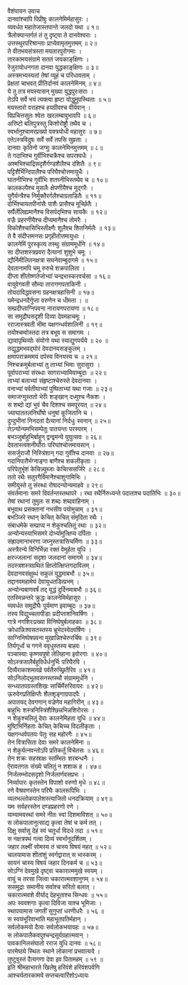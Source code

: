 वैशंपायन उवाच  
दानवांश्चापि पिप्रीषुः कालनेमिर्महासुरः ।  
व्यवर्धत महातेजास्तपान्ते जलदो यथा ॥ १॥  
त्रैलोक्यान्तर्गतं तं तु दृष्ट्वा ते दानवेश्वराः ।  
उत्तस्थुरपरिश्रान्ताः प्राप्येवामृतमुत्तमम् ॥ २॥  
ते वीतभयसंत्रस्ता मयतारपुरोगमाः ।  
तारकामयसंग्रामे सततं जयकाङ्‌क्षिणः ।  
रेजुरायोधनगता दानवा युद्धकाङ्‌क्षिणः ॥ ३॥  
अस्त्रमभ्यस्यतां तेषां व्यूहं च परिधावताम् ।  
प्रेक्षतां चाभवत् प्रीतिर्दानवं कालनेमिनम् ॥ ४॥  
ये तु तत्र मयस्यासन् मुख्या युद्धपुरःसराः ।  
तेऽपि सर्वे भयं त्यक्त्वा हृष्टा योद्धुमुपस्थिताः ॥ ५॥  
मयस्तारो वराहश्च हयग्रीवश्च वीर्यवान् ।  
विप्रचित्तसुतः श्वेतः खरलम्बावुभावपि ॥ ६॥  
अरिष्टो बलिपुत्रस्तु किशोरोष्ट्रौ तथैव च ।  
स्वर्भानुश्चामरप्रख्यो वक्त्रयोधी महासुरः ॥ ७॥  
एतेऽस्त्रविदुषः सर्वे सर्वे तपसि सुव्रताः ।  
दानवाः कृतिनो जग्मुः कालनेमिनमुत्तमम् ॥ ८॥  
ते गदाभिश्च गुर्वीभिश्चक्रैश्च सपरश्वधैः ।  
अश्मभिश्चाद्रिसदृशैर्गण्डशैलैश्च दंशितैः ॥ ९॥  
पट्टिशैर्भिन्दिपालैश्च परिघैश्चोत्तमायुधैः ।  
घातनीभिश्च गुर्वीभिः शतघ्नीभिस्तथैव च ॥ १०॥  
कालकल्पैश्च मुसलैः क्षेपणीयैश्च मुद्‌गरैः ।  
युगैर्यन्त्रैश्च निर्मुक्तैरर्गलैश्चाग्रताडितैः ॥ ११॥  
दोर्भिश्चायतपीनांसैः पाशैः प्रासैश्च मूर्च्छितैः ।  
सर्पैर्लेलिह्यमानैश्च विसर्पद्‌भिश्च सायकैः ॥ १२॥  
वज्रैः प्रहरणीयैश्च दीप्यमानैश्च तोमरैः ।  
विकोशैश्चासिभिस्तीक्ष्णैः शूलैश्च शितनिर्मलैः ॥ १३॥  
ते वै संदीप्तमनसः प्रगृहीतोत्तमायुधाः ।  
कालनेमिं पुरस्कृत्य तस्थुः संग्राममूर्धनि ॥ १४॥  
सा दीप्तशस्त्रप्रवरा दैत्यानां शुशुभे चमूः ।  
द्यौर्निमीलितनक्षत्रा सघनेवाम्बुदागमे ॥ १५॥  
देवतानामपि चमू रुरुचे शक्रपालिता ।  
दीप्ता शीतोष्णतेजोभ्यां चन्द्रभास्करवर्चसा ॥ १६॥  
वायुवेगवती सौम्या तारागणपताकिनी ।  
तोयदाविद्धवसना ग्रहनक्षत्रहासिनी ॥ १७॥  
यमेन्द्रधनदैर्गुप्ता वरुणेन च धीमता । ॥  
सम्प्रदीप्ताग्निपवना नारायणपरायणा ॥ १८॥  
सा समुद्रौघसदृशी दिव्या देवमहाचमूः ।  
रराजास्त्रवती भीमा यक्षगन्धर्वशालिनी ॥ १९॥  
तयोश्चम्वोस्तदा तत्र बभूव स समागमः ।  
द्यावापृथिव्योः संयोगो यथा स्याद्युगपर्यये ॥ २० ॥  
तद्युद्धमभवद्घोरं देवदानवसङ्‌कुलम् ।  
क्षमापराक्रममयं दर्पस्य विनयस्य च ॥ २१॥  
निश्चक्रमुर्बलाभ्यां तु ताभ्यां भिमाः सुरासुराः ।  
पूर्वापराभ्यां संरब्धाः सागराभ्यामिवाम्बुदाः ॥ २२॥  
ताभ्यां बलाभ्यां संहृष्टाश्चेरुस्ते देवदानवाः ।  
वनाभ्यां पर्वतीयाभ्यां पुष्पिताभ्यां यथा गजाः ॥ २३॥  
समाजग्मुस्ततो भेरीः शङ्खान् दध्मुश्च नैकशः ।  
स शब्दो द्यां भुवं चैव दिशश्च समपूरयत् ॥ २४॥  
ज्याघाततलनिर्घोषो धनुषां कूजितानि च ।  
दुन्दुभीनां निनदतां दैत्यानां निर्दधुः स्वनान् ॥ २५॥  
तेऽन्योन्यमभिसम्पेतुः पातयन्तः परस्परम् ।  
बभञ्जुर्बाहुभिर्बाहून् द्वन्द्वमन्ये युयुत्सवः ॥ २६॥  
देवतास्त्वशनीर्घोराः परिघांश्चोत्तमायसान् ।  
ससर्जुराजौ निस्त्रिंशान् गदा गुर्वींश्च दानवाः ॥ २७॥  
गदानिपातैर्भग्नाङ्‌गा बाणैश्च शकलीकृताः ।  
परिपेतुर्भृशं केचिन्न्युब्जाः केचित्ससर्जिरे ॥ २८॥  
ततो रथैः सतुरगैर्विमानैश्चाशुगामिभिः ।  
समीयुस्ते तु संरब्धा रोषादन्योन्यमाहवे ॥ २९॥  
संवर्तमानाः समरे विवर्तन्तस्तथापरे ।
रथा रथैर्निरुध्यन्ते पदाताश्च पदातिभिः ॥ ३०॥  
तेषां रथानां तुमुलः स शब्दः शब्दवाहिनाम् ।  
बभूवाथ प्रसक्तानां नभसीव पयोमुचाम् ॥ ३१॥  
बभञ्जिरे रथान् केचित् केचित् संमृदिता रथैः ।  
संबाधमेके सम्प्राप्य न शेकुश्चलितुं रथाः ॥ ३२॥  
अन्योन्यस्याभिसमरे दोर्भ्यामुत्क्षिप्य दर्पिताः ।  
संह्रादमानाभरणा जघ्नुस्तत्रासिचर्मिणः ॥ ३३॥  
अस्त्रैरन्ये विनिर्भिन्ना रक्तं वेमुर्हता युधि ।  
क्षरज्जलानां सदृशा जलदानां समागमे ॥ ३४॥  
तदस्त्रशस्त्रग्रथितं क्षिप्तोत्क्षिप्तगदाविलम् ।  
देवदानवसंक्षुब्धं सकुलं युद्धमाबभौ ॥ ३५॥  
तद्दानवमहामेघं देवायुधतडित्प्रभम् ।  
अन्योन्यबाणवर्षं तद् युद्धं दुर्दिनमाबभौ ॥ ३६॥  
एतस्मिन्नन्तरे क्रुद्धः कालनेमिर्महासुरः ।  
व्यवर्धत समुद्रौघैः पूर्यमाण इवाम्बुदः ॥ ३७॥  
तस्य विद्युच्चलापीडाः प्रदीप्ताशनिवर्षिणः ।  
गात्रे नगशिरःप्रख्या विनिष्पेषुर्बलाहकाः ॥ ३८॥  
क्रोधान्निःश्वसतस्तस्य भ्रूभेदस्वेदवर्षिणः ।  
साग्निनिष्पेषपवना मुखान्निश्चेरुरर्चिषः ॥ ३९॥  
तिर्यगूर्ध्वं च गगने ववृधुस्तस्य बाहवः ।  
पञ्चास्याः कृष्णवपुषो लेलिहाना इवोरगाः ॥ ४०॥  
सोऽस्त्रजालैर्बहुविधैर्धनुर्भिः परिघैरपि ।  
दिव्यैराकाशमावव्रे पर्वतैरुच्छ्रितैरिव ॥ ४१॥  
सोऽनिलोद्‌भूतवसनस्तस्थौ संग्राममूर्धनि ।  
सन्ध्यातपग्रस्तशिखः सार्चिर्मेरुरिवापरः ॥ ४२॥  
ऊरुवेगप्रतिक्षिप्तैः शैलशृङ्‌गाग्रपादपैः ।  
अपातयद् देवगणान् वज्रेणेव महागिरीन् ॥ ४३॥  
बाहुभिः शस्त्रनिस्त्रिंशैश्छिन्नभिन्नशिरोरसः ।  
न शेकुश्चलितुं देवाः कालनेमिहता युधि ॥ ४४॥  
मुष्टिभिर्निहताः केचित् केचिच्च विदलीकृताः ।  
यक्षगन्धर्वपतयः पेतुः सह महोरगैः ॥ ४५॥  
तेन वित्रासिता देवाः समरे कालनेमिना ॥  
न शेकुर्यत्नवन्तोऽपि प्रतिकर्तुं विचेतसः ॥ ४६॥  
तेन शक्रः सहस्राक्षः स्तम्भितः शरबन्धनैः ।  
ऐरावतगतः संख्ये चलितुं न शशाक ह । ४७॥  
निर्जलम्भोदसदृशो निर्जलार्णवसप्रभः ।  
निर्व्यापारः कृतस्तेन विपाशो वरुणो मृधे ॥ ४८॥  
रणे वैश्रवणस्तेन परिघैः कालरूपिभिः ।  
व्यलभल्लोकपालेशस्त्याजितो धनदक्रियाम् ॥ ४९॥  
यमः सर्वहरस्तेन दण्डप्रहरणो रणे ।  
याम्यामवस्थां समरे नीतः स्वां दिशमाविशत् ॥ ५०॥  
स लोकपालानुत्साद्य कृत्वा तेषां च कर्म तत् ।  
दिक्षु सर्वासु देहं स्वं चतुर्धा विदधे तदा ॥ ५१॥  
स नक्षत्रपथं गत्वा दिव्यं स्वर्भानुदर्शितम् ।  
जहार लक्ष्मीं सोमस्य तं चास्य विषयं महत् ॥ ५२॥  
चालयामास शीतांशुं स्वर्गद्वारात् स भास्करम् ।  
सायनं चास्य विषयं जहार दिनकर्म च ॥ ५३॥  
सोऽग्निं देवमुखे दृष्ट्वा चकारात्ममुखे स्वयम् ।  
वायुं च तरसा जित्वा चकारात्मवशानुगम् ॥ ५४॥  
ससमुद्राः समानीय सर्वाश्च सरितो बलात् ।  
चकारात्मवशे वीर्याद् देहभूताश्च सिन्धवः ॥ ५५॥  
अपः स्ववशगाः कृत्वा दिविजा याश्च भूमिजाः ।  
स्थापयामास जगतीं सुगुप्तां धरणीधरैः ॥ ५६ ॥  
स स्वयंभूरिवाभाति महाभूतपतिर्महान् ।  
सर्वलोकमयो दैत्यः सर्वलोकभयावहः ॥ ५७॥  
स लोकपालैकवपुश्चन्द्रसूर्यग्रहात्मवान् ।  
पावकानिलसंघातो रराज युधि दानवः ॥ ५८॥  
पारमेष्ठ्ये स्थितः स्थाने लोकानां प्रभवात्यये ।  
तुष्टुवुस्तं दैत्यगणा देवा इव पितामहम् ॥ ५९ ॥  
इति श्रीमहाभारते खिलेषु हरिवंशे हरिवंशपर्वणि  
आश्चर्यतारकामये सप्तचत्वारिंशोऽध्यायः
